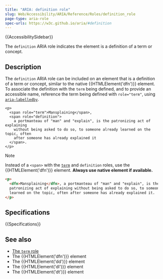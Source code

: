 ```yaml
---
title: "ARIA: definition role"
slug: Web/Accessibility/ARIA/Reference/Roles/definition_role
page-type: aria-role
spec-urls: https://w3c.github.io/aria/#definition
---
```


{{AccessibilitySidebar}}

The `definition` ARIA role indicates the element is a definition of a term or concept.

## Description

The `definition` ARIA role can be included on an element that is a definition of a term or concept, similar to the native {{HTMLElement('dfn')}} element. To associate the definition with the `term` being defined, and to provide an accessible name, reference the term being defined with `role="term"`, using [`aria-labelledby`](/en-US/docs/Web/Accessibility/ARIA/Reference/Attributes/aria-labelledby).

```html-nolint
<p>
  <span role="term">Mansplaining</span>,
  <span role="definition">
    a portmanteau of "man" and "explain", is the patronizing act of explaining
    without being asked to do so, to someone already learned on the topic, often
    after someone has already explained it
  </span>.
</p>
```

> [!NOTE]
> Instead of a `<span>` with the [`term`](/en-US/docs/Web/Accessibility/ARIA/Roles/term_role) and `definition` roles, use the {{HTMLElement('dfn')}} element. **Always use native element if available.**

```html
<p>
  <dfn>Mansplaining</dfn>, a portmanteau of "man" and "explain", is the
  patronizing act of explaining without being asked to do so, to someone already
  learned on the topic, often after someone has already explained it.
</p>
```

## Specifications

{{Specifications}}

## See also

- [The `term` role](/en-US/docs/Web/Accessibility/ARIA/Roles/term_role)
- The {{HTMLElement('dfn')}} element
- The {{HTMLElement('dd')}} element
- The {{HTMLElement('dl')}} element
- The {{HTMLElement('dt')}} element
